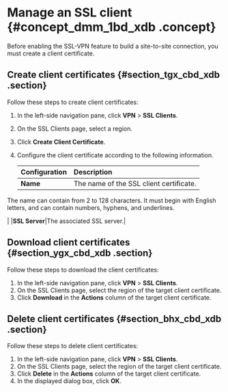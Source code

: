 # Manage an SSL client {#concept_dmm_1bd_xdb .concept}

Before enabling the SSL-VPN feature to build a site-to-site connection, you must create a client certificate.

## Create client certificates {#section_tgx_cbd_xdb .section}

Follow these steps to create client certificates:

1.  In the left-side navigation pane, click **VPN** \> **SSL Clients**.
2.  On the SSL Clients page, select a region.
3.  Click **Create Client Certificate**.
4.  Configure the client certificate according to the following information.

    |Configuration|Description|
    |:------------|:----------|
    |**Name**| The name of the SSL client certificate.

 The name can contain from 2 to 128 characters. It must begin with English letters, and can contain numbers, hyphens, and underlines.

 |
    |**SSL Server**|The associated SSL server.|


## Download client certificates {#section_ygx_cbd_xdb .section}

Follow these steps to download the client certificates:

1.  In the left-side navigation pane, click **VPN** \> **SSL Clients**.
2.  On the SSL Clients page, select the region of the target client certificate.
3.  Click **Download** in the **Actions** column of the target client certificate.

## Delete client certificates {#section_bhx_cbd_xdb .section}

Follow these steps to delete client certificates:

1.  In the left-side navigation pane, click **VPN** \> **SSL Clients**.
2.  On the SSL Clients page, select the region of the target client certificate.
3.  Click **Delete** in the **Actions** column of the target client certificate.
4.  In the displayed dialog box, click **OK**.

